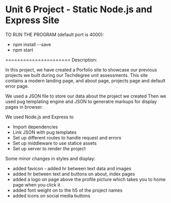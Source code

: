 # Unit 6 Project - Static Node.js and Express Site

TO RUN THE PROGRAM (default port is 4000):
  - npm install --save
  - npm start

======================
Description:

In this project, we have created a Porfolio site to showcase our previous projects we built during our Techdegree unit assessments.
This site contains a modern landing page, and about page, projects page and default error page.

We used a JSON file to store our data about the project we created
Then we used pug templating engine and JSON to generatre markups for display pages in browser.

We used Node.js and Express to 
  - Import dependencies 
   - Link JSON with pug templates 
   - Set up different routes to handle request and errors 
   - Set up middleware to use statice assets 
   - Set up server to render the project

Some minor changes in styles and display: 
  - added favicon - added hr between text data and images 
  - added hr between text and buttons on about, index pages 
  - added a logo on page above the profile picture which takes you to home page when you click it 
  - added font weight on to the h5 of the project names 
  - added icons on social media buttons
